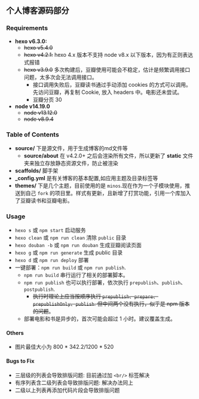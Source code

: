 ## 个人博客源码部分

### Requirements

* **hexo v6.3.0:**
  * ~~hexo v5.4.0~~
  * ~~hexo v4.2.1:~~ hexo 4.x 版本不支持 node v8.x 以下版本，因为有正则表达式报错
  * ~~hexo v3.9.0~~ 多次构建后，豆瓣使用可能会不稳定，估计是频繁调用接口问题，太多次会无法调用接口。
    * 接口调用失败后，豆瓣读书通过手动添加 cookies 的方式可以调用。先访问豆瓣，再复制 Cookie, 放入 headers 中。电影还未尝试。
    * 豆瓣分页 30
* **node v14.19.0**
  * ~~node v13.12.0~~
  * ~~node v8.9.4~~

### Table of Contents

* **source/** 下是源文件，用于生成博客的md文件等
  * **source/about** 在 v4.2.0+ 之后会渲染所有文件，所以更新了 **static** 文件夹来独立存放静态资源文件，防止被渲染
* **scaffolds/** 脚手架
* **_config.yml** 是有关博客的基本配置,如应用主题及目录标签等
* **themes/** 下是几个主题，目前使用的是 `minos`.现在作为一个子模块使用，推送到自己 `fork` 的项目里。样式有更新，且新增了打赏功能，引用一个库加入了豆瓣读书和豆瓣电影。

### Usage

* `hexo s` 或 `npm start` 启动服务
* `hexo clean` 或 `npm run clean` 清除 `public` 目录
* `hexo douban -b` 或 `npm run douban` 生成豆瓣阅读页面
* `hexo g` 或 `npm run generate` 生成 public 目录
* `hexo d` 或 `npm run deploy` 部署
* 一键部署：`npm run build` 或 `npm run publish`.
  * `npm run build` 串行运行了相关的部署脚本。
  * `npm run publish` 也可以执行部署，依次执行 `prepublish`、`publish`、`postpublish`.
    * ~~执行时理论上应当按顺序执行 `prepublish`、`prepare`、`prepublishOnly`、`publish`. 但中间两个没有执行，似乎是 npm 版本的问题~~。
  * 部署电影和书是异步的，首次可能会超过 1 小时。建议覆盖生成。

#### Others

* 图片最佳大小为 800 * 342.2/1200 * 520

#### Bugs to Fix

* 三层级的列表会导致排版问题: 目前通过加 `<br/>` 标签解决
* 有序列表含二级列表会导致排版问题: 解决办法同上
* 二级以上列表再添加代码片段会导致排版问题
